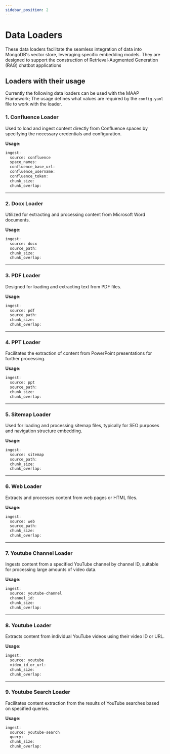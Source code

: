 ```yaml
---
sidebar_position: 2
---
```


# Data Loaders

These data loaders facilitate the seamless integration of data into MongoDB's vector store, leveraging specific embedding models. They are designed to support the construction of Retrieval-Augmented Generation (RAG) chatbot applications


## Loaders with their usage
Currently the following data loaders can be used with the MAAP Framework; The usage defines what values are required by the `config.yaml` file to work with the loader.

### 1. Confluence Loader

Used to load and ingest content directly from Confluence spaces by specifying the necessary credentials and configuration.

**Usage:**
```js
ingest:
  source: confluence
  space_names:
  confluence_base_url:
  confluence_username:
  confluence_token:
  chunk_size:
  chunk_overlap:
```

---

### 2. Docx Loader

Utilized for extracting and processing content from Microsoft Word documents.

**Usage:**
```js
ingest:
  source: docx
  source_path:
  chunk_size:
  chunk_overlap:
```

---

### 3. PDF Loader

Designed for loading and extracting text from PDF files.

**Usage:**
```js
ingest:
  source: pdf
  source_path:
  chunk_size:
  chunk_overlap:
```

---

### 4. PPT Loader

Facilitates the extraction of content from PowerPoint presentations for further processing.

**Usage:**
```js
ingest:
  source: ppt
  source_path:
  chunk_size:
  chunk_overlap:
```

---

### 5. Sitemap Loader

Used for loading and processing sitemap files, typically for SEO purposes and navigation structure embedding.

**Usage:**
```js
ingest:
  source: sitemap
  source_path:
  chunk_size:
  chunk_overlap:
```

---

### 6. Web Loader

Extracts and processes content from web pages or HTML files.

**Usage:**
```js
ingest:
  source: web
  source_path:
  chunk_size:
  chunk_overlap:
```

---

### 7. Youtube Channel Loader

Ingests content from a specified YouTube channel by channel ID, suitable for processing large amounts of video data.

**Usage:**
```js
ingest:
  source: youtube-channel
  channel_id:
  chunk_size:
  chunk_overlap:
```

---

### 8. Youtube Loader

Extracts content from individual YouTube videos using their video ID or URL.

**Usage:**
```js
ingest:
  source: youtube
  video_id_or_url:
  chunk_size:
  chunk_overlap:
```

---

### 9. Youtube Search Loader

Facilitates content extraction from the results of YouTube searches based on specified queries.

**Usage:**
```js
ingest:
  source: youtube-search
  query:
  chunk_size:
  chunk_overlap:
```